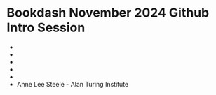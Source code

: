 # Bookdash November 2024 Github Intro Session

- 
- 
- 
- 
- 
- Anne Lee Steele - Alan Turing Institute
